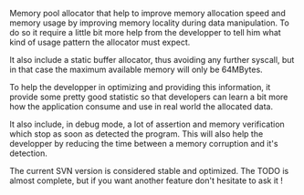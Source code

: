 Memory pool allocator that help to improve memory allocation speed and memory usage by improving memory locality during data manipulation. To do so it require a little bit more help from the developper to tell him what kind of usage pattern the allocator must expect.

It also include a static buffer allocator, thus avoiding any further syscall, but in that case the maximum available memory will only be 64MBytes.

To help the developper in optimizing and providing this information, it provide some pretty good statistic so that developers can learn a bit more how the application consume and use in real world the allocated data.

It also include, in debug mode, a lot of assertion and memory verification which stop as soon as detected the program. This will also help the developper by reducing the time between a memory corruption and it's detection.

The current SVN version is considered stable and optimized. The TODO is almost complete, but if you want another feature don't hesitate to ask it !